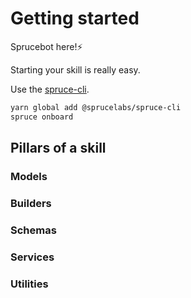 # Getting started

Sprucebot here!⚡️️️️️️️️️️️️ 

Starting your skill is really easy.

Use the [spruce-cli](https://github.com/sprucelabsai/spruce-cli).

```bash
yarn global add @sprucelabs/spruce-cli
spruce onboard
```

## Pillars of a skill

### Models
### Builders
### Schemas
### Services
### Utilities